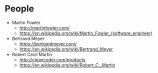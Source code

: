 # People

* Martin Fowler
    + <http://martinfowler.com/>
    + <https://en.wikipedia.org/wiki/Martin_Fowler_(software_engineer)>
* Bertrand Meyer
    + <https://bertrandmeyer.com/>
    + <https://en.wikipedia.org/wiki/Bertrand_Meyer>
* Robert Cecil Martin
    + <http://cleancoder.com/products>
    + <https://en.wikipedia.org/wiki/Robert_C._Martin>
